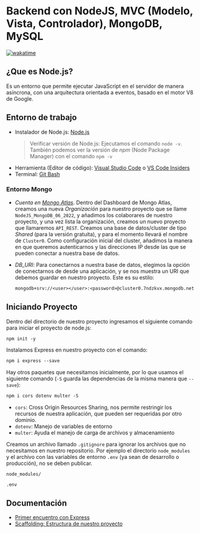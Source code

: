 # Backend con NodeJS, MVC (Modelo, Vista, Controlador), MongoDB, MySQL

[![wakatime](https://wakatime.com/badge/user/8ef73281-6d0a-4758-af11-fd880ca3009c/project/8b1a2cc0-ddf3-4452-beac-5384c501e014.svg?style=for-the-badge)](https://wakatime.com/badge/user/8ef73281-6d0a-4758-af11-fd880ca3009c/project/8b1a2cc0-ddf3-4452-beac-5384c501e014)

## ¿Que es Node.js?

Es un entorno que permite ejecutar JavaScript en el servidor de manera asíncrona, con una arquitectura orientada a eventos, basado en el motor V8 de Google.

## Entorno de trabajo

- Instalador de Node.js: [Node.js](https://nodejs.org/es/)
  > Verificar versión de Node.js: Ejecutamos el comando `node -v`. También podemos ver la versión de *npm* (Node Package Manager) con el comando `npm -v`
- Herramienta (Editor de código): [Visual Studio Code](https://code.visualstudio.com/) o [VS Code Insiders](https://code.visualstudio.com/insiders/)
- Terminal: [Git Bash](https://git-scm.com/downloads)

### Entorno Mongo

- *Cuenta en [Mongo Atlas](https://www.mongodb.com/atlas/database)*. Dentro del Dashboard de Mongo Atlas, creamos una nueva *Organización* para nuestro proyecto que se llame `NodeJS_MongoDB_06_2022`, y añadimos los colaborares de nuestro proyecto, y una vez lista la organización, creamos un nuevo proyecto que llamaremos `API_REST`. Creamos una base de datos/cluster de tipo *Shared* (para la versión gratuita), y para el momento llevará el nombre de `Cluster0`. Como configuración inicial del cluster, añadimos la manera en que queremos autenticarnos y las direcciones IP desde las que se pueden conectar a nuestra base de datos.
- *DB_URI*: Para conectarnos a nuestra base de datos, elegimos la opción de conectarnos de desde una aplicación, y se nos muestra un URI que debemos guardar en nuestro proyecto. Este es su estilo:
  
  ```txt
  mongodb+srv://<user></user>:<password>@cluster0.7ndzkvx.mongodb.net/<db_name>?retryWrites=true&w=majority
  ```

## Iniciando Proyecto

Dentro del directorio de nuestro proyecto ingresamos el siguiente comando para iniciar el proyecto de node.js:

```txt
npm init -y
```

Instalamos Express en nuestro proyecto con el comando:

```txt
npm i express --save
```

Hay otros paquetes que necesitamos inicialmente, por lo que usamos el siguiente comando (`-S` guarda las dependencias de la misma manera que `--save`):

```txt
npm i cors dotenv multer -S
```

- `cors`: Cross Origin Resources Sharing, nos permite restringir los recursos de nuestra aplicación, que pueden ser requeridas por otro dominio.
- `dotenv`: Manejo de variables de entorno
- `multer`: Ayuda el manejo de carga de archivos y almacenamiento

Creamos un archivo llamado `.gitignore` para ignorar los archivos que no necesitamos en nuestro repositorio. Por ejemplo el directorio `node_modules` y el archivo con las variables de entorno `.env` (ya sean de desarrollo o producción), no se deben publicar.

```.gitignore
node_modules/

.env
```

## Documentación

- [Primer encuentro con Express](DOC/01_Primer_Encuentro_Express.md)
- [Scaffolding: Estructura de nuestro proyecto](DOC/02_Scaffold.md)
